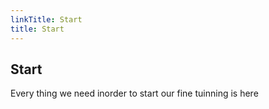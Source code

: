 ```yaml
---
linkTitle: Start
title: Start
---
```


## Start

Every thing we need inorder to start our fine tuinning is here



